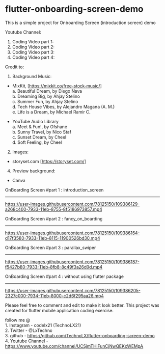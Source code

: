 # flutter-onboarding-screen-demo

This is a simple project for Onboarding Screen (introduction screen) demo

Youtube Channel:
 1. Coding Video part 1:    <br/>
 2. Coding Video part 2:    <br/>
 3. Coding Video part 3:    <br/>
 4. Coding Video part 4:    <br/>
 
Credit to: 

1) Background Music:
  - MixKit, [https://mixkit.co/free-stock-music/] <br/>
  a. Beautiful Dream, by Diego Nava <br/>
  b. Dreaming Big, by Ahjay Stelino <br/>
  c. Summer Fun, by Ahjay Stelino <br/>
  d. Tech House Vibes, by Alejandro Magana (A. M.) <br/>
  e. Life is a Dream, by Michael Ramir C. <br/>
 
 - YouTube Audio Library <br/>
 a. Meet & Fun!, by Ofshane <br/>
 b. Sunny Travel, by Nico Staf <br/>
 c. Sunset Dream, by Cheel <br/>
 d. Soft Feeling, by Cheel <br/>

2) Images:
  - storyset.com [https://storyset.com/] <br/>

4) Preview background:
  - Canva 


OnBoarding Screen #part 1 : introduction_screen 
<hr/>

https://user-images.githubusercontent.com/78125150/109386129-a268c400-7933-11eb-8755-8f5186973857.mp4

OnBoarding Screen #part 2 : fancy_on_boarding
<hr/>

https://user-images.githubusercontent.com/78125150/109386164-d17f3580-7933-11eb-8115-11900526bd30.mp4

OnBoarding Screen #part 3 : parallax_swiper
<hr/>

https://user-images.githubusercontent.com/78125150/109386187-f5427b80-7933-11eb-8fb8-8c49f3a26d0d.mp4

OnBoarding Screen #part 4 : without using flutter package
<hr/>

https://user-images.githubusercontent.com/78125150/109386205-2327c000-7934-11eb-8000-c2d6f295aa26.mp4


Please feel free to comment and edit to make it look better. This project was created for flutter mobile application coding exercise. 

follow me @ <br/>
    1. Instagram - codelx21 (TechnoLX21) <br/>
    2. Twitter - @LxTechno <br/>
    3. github - https://github.com/TechnoLX/flutter-onboarding-screen-demo <br/>
    4. Youtube Channel - https://www.youtube.com/channel/UCSjmTHiFunCjNwQEKxWEMpA <br/>

